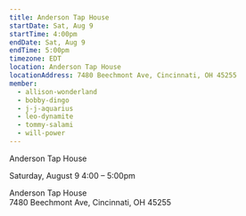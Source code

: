 ```yaml
---
title: Anderson Tap House
startDate: Sat, Aug 9
startTime: 4:00pm
endDate: Sat, Aug 9
endTime: 5:00pm
timezone: EDT
location: Anderson Tap House
locationAddress: 7480 Beechmont Ave, Cincinnati, OH 45255
member:
  - allison-wonderland
  - bobby-dingo
  - j-j-aquarius
  - leo-dynamite
  - tommy-salami
  - will-power
---
```

Anderson Tap House

Saturday, August 9 4:00 – 5:00pm

Anderson Tap House\
7480 Beechmont Ave, Cincinnati, OH 45255
